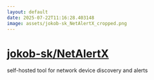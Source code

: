 ```yaml
---
layout: default
date: 2025-07-22T11:16:28.403148
image: assets/jokob-sk_NetAlertX_cropped.png
---
```


# [jokob-sk/NetAlertX](https://github.com/jokob-sk/NetAlertX)

self-hosted tool for network device discovery and alerts
